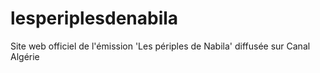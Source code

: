 # lesperiplesdenabila
Site web officiel de l'émission 'Les périples de Nabila' diffusée sur Canal Algérie
